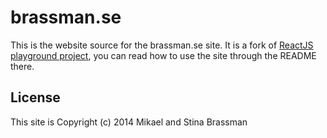 # brassman.se

This is the website source for the brassman.se site. It is a fork of [ReactJS playground project](https://github.com/spoike/reactjs-playground), you can read how to use the site through the README there.

## License

This site is Copyright (c) 2014 Mikael and Stina Brassman